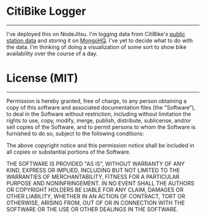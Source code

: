 # CitiBike Logger
-----------------

I've deployed this on NodeJitsu. I'm logging data from CitiBike's [public station data](https://citibikenyc.com/stations/json) and storing it on [MongoHQ](http://mongohq.com). I've yet to decide what to do with the data. I'm thinking of doing a visualization of some sort to show bike availability over the course of a day.

# License (MIT)
---------

Permission is hereby granted, free of charge, to any person obtaining
a copy of this software and associated documentation files (the
"Software"), to deal in the Software without restriction, including
without limitation the rights to use, copy, modify, merge, publish,
distribute, sublicense, and/or sell copies of the Software, and to
permit persons to whom the Software is furnished to do so, subject to
the following conditions:

The above copyright notice and this permission notice shall be
included in all copies or substantial portions of the Software.

THE SOFTWARE IS PROVIDED "AS IS", WITHOUT WARRANTY OF ANY KIND,
EXPRESS OR IMPLIED, INCLUDING BUT NOT LIMITED TO THE WARRANTIES OF
MERCHANTABILITY, FITNESS FOR A PARTICULAR PURPOSE AND
NONINFRINGEMENT. IN NO EVENT SHALL THE AUTHORS OR COPYRIGHT HOLDERS BE
LIABLE FOR ANY CLAIM, DAMAGES OR OTHER LIABILITY, WHETHER IN AN ACTION
OF CONTRACT, TORT OR OTHERWISE, ARISING FROM, OUT OF OR IN CONNECTION
WITH THE SOFTWARE OR THE USE OR OTHER DEALINGS IN THE SOFTWARE.